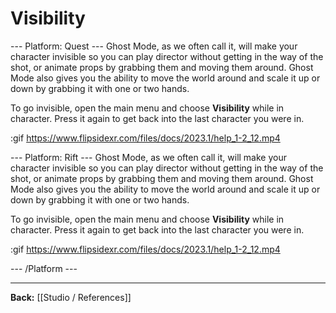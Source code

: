 # Visibility

--- Platform: Quest ---
Ghost Mode, as we often call it, will make your character invisible so you can play director without getting in the way of the shot, or animate props by grabbing them and moving them around. Ghost Mode also gives you the ability to move the world around and scale it up or down by grabbing it with one or two hands.

To go invisible, open the main menu and choose **Visibility** while in character. Press it again to get back into the last character you were in.

:gif https://www.flipsidexr.com/files/docs/2023.1/help_1-2_12.mp4

--- Platform: Rift ---
Ghost Mode, as we often call it, will make your character invisible so you can play director without getting in the way of the shot, or animate props by grabbing them and moving them around. Ghost Mode also gives you the ability to move the world around and scale it up or down by grabbing it with one or two hands.

To go invisible, open the main menu and choose **Visibility** while in character. Press it again to get back into the last character you were in.

:gif https://www.flipsidexr.com/files/docs/2023.1/help_1-2_12.mp4

--- /Platform ---

---

**Back:** [[Studio / References]]
